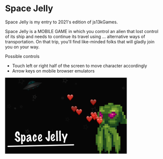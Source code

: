 # Space Jelly

Space Jelly is my entry to 2021's edition of js13kGames. 

Space Jelly is a MOBILE GAME in which you control an alien that lost control of its ship and needs to continue its travel using ... alternative ways of transportation.
On that trip, you'll find like-minded folks that will gladly join you on your way.

Possible controls
- Touch left or right half of the screen to move character accordingly
- Arrow keys on mobile browser emulators

![screenshot](https://github.com/sdepold/js13kgames-2021/blob/master/docs/screen-400x250.png?raw=true)
